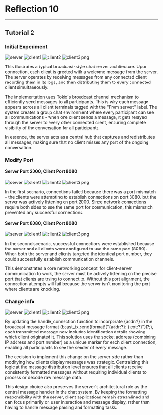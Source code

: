 # Reflection 10
---

## Tutorial 2

### Initial Experiment

![server](server.png)
![client1](client1.png)
![client2](client2.png)
![client3.png](client3.png)

This illustrates a typical broadcast-style chat server architecture. Upon connection, each client is greeted with a welcome message from the server. The server operates by receiving messages from any connected client, recording them in its logs, and then distributing them to every connected client simultaneously.

The implementation uses Tokio's broadcast channel mechanism to efficiently send messages to all participants. This is why each message appears across all client terminals tagged with the "From server:" label. The system creates a group chat environment where every participant can see all communications - when one client sends a message, it gets relayed through the server to every other connected client, ensuring complete visibility of the conversation for all participants.

In essence, the server acts as a central hub that captures and redistributes all messages, making sure that no client misses any part of the ongoing conversation.

### Modify Port

#### Server Port 2000, Client Port 8080

![server](server_ver2.png)
![client1](client1_ver2.png)
![client2](client2_ver2.png)
![client3.png](client3_ver2.png)

In the first scenario, connections failed because there was a port mismatch - the clients were attempting to establish connections on port 8080, but the server was actively listening on port 2000. Since network connections require both sides to use the same port for communication, this mismatch prevented any successful connections.

#### Server Port 8080, Client Port 8080

![server](server_ver3.png)
![client1](client1_ver3.png)
![client2](client2_ver3.png)
![client3.png](client3_ver3.png)

In the second scenario, successful connections were established because the server and all clients were configured to use the same port (8080). When both the server and clients targeted the identical port number, they could successfully establish communication channels.

This demonstrates a core networking concept: for client-server communication to work, the server must be actively listening on the precise port that clients are trying to connect to. Without this port alignment, the connection attempts will fail because the server isn't monitoring the port where clients are knocking.

### Change info

![server](server_ver4.png)
![client1](client1_ver4.png)
![client2](client2_ver4.png)
![client3.png](client3_ver4.png)

By updating the handle_connection function to incorporate {addr:?} in the broadcast message format (bcast_tx.send(format!("{addr:?}: {text:?}"))?;), each transmitted message now includes identification details showing which client originated it. This solution uses the socket address (combining IP address and port number) as a unique marker for each client connection, enabling all participants to see the sender of every message.

The decision to implement this change on the server side rather than modifying how clients display messages was strategic. Centralizing this logic at the message distribution level ensures that all clients receive consistently formatted messages without requiring individual clients to process or decode raw message data.

This design choice also preserves the server's architectural role as the central message handler in the chat system. By keeping the formatting responsibility with the server, client applications remain streamlined and can focus primarily on user interaction and message display, rather than having to handle message parsing and formatting tasks.